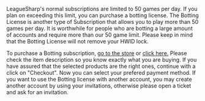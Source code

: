 LeagueSharp's normal subscriptions are limited to 50 games per day. If you plan on exceeding this limit, you can purchase a botting license. The Botting License is another type of Subscription that allows you to play more than 50 games per day. It is worthwhile for people who are botting a large amount of accounts and require more than our 50 game limit. Please keep in mind that the Botting License will not remove your HWID lock.

To purchase a Botting subscription, [go to the store](https://www.joduska.me/forum/store/) or [click here.](https://www.joduska.me/forum/store/product/28-1-month-botting-license/) Please check the item description so you know exactly what you are buying. If you have assured that the selected products are the right ones, continue with a click on "Checkout". Now you can select your prefered payment method. If you want to use the Botting license with another account, you may create another account by using your invitations, otherwise please open a ticket and ask for an invitation.
